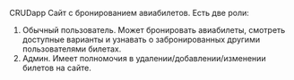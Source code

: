 CRUDapp
Сайт с бронированием авиабилетов. Есть две роли:
1. Обычный пользователь. Может бронировать авиабилеты, смотреть доступные варианты и узнавать о забронированных другими пользователями билетах.
2. Админ. Имеет полномочия в удалении/добавлении/изменении билетов на сайте.

